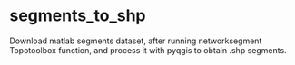 # segments_to_shp
Download matlab segments dataset, after running networksegment Topotoolbox function, and process it with pyqgis to obtain .shp segments.
